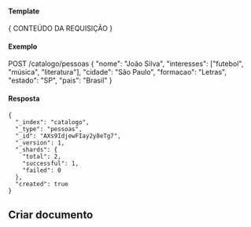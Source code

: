 

#### Template

<VERBO> <URI>
{
    CONTEÚDO DA REQUISIÇÃO
}

#### Exemplo

POST /catalogo/pessoas
{
    "nome": "João Silva",
    "interesses": ["futebol", "música", "literatura"],
    "cidade": "São Paulo",
    "formacao": "Letras",
    "estado": "SP",
    "pais": "Brasil"
}

#### Resposta

```shell
{
  "_index": "catalogo",
  "_type": "pessoas",
  "_id": "AXs9IdjewFIay2y8eTg7",
  "_version": 1,
  "_shards": {
    "total": 2,
    "successful": 1,
    "failed": 0
  },
  "created": true
}
```


## Criar documento

